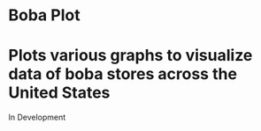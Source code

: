 # Boba Plot

# Plots various graphs to visualize data of boba stores across the United States

In Development